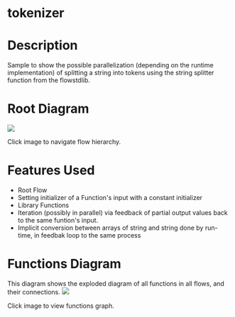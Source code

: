 tokenizer
==

Description
===
Sample to show the possible parallelization (depending on the runtime implementation) of splitting a string into
tokens using the string splitter function from the flowstdlib.

Root Diagram
===
<a href="root.dot.svg" target="_blank"><img src="root.dot.svg"></a>

Click image to navigate flow hierarchy.

Features Used
===
* Root Flow
* Setting initializer of a Function's input with a constant initializer
* Library Functions
* Iteration (possibly in parallel) via feedback of partial output values back to the same funtion's input.
* Implicit conversion between arrays of string and string done by run-time, in feedbak loop to the same process

Functions Diagram
===
This diagram shows the exploded diagram of all functions in all flows, and their connections.
<a href="functions.dot.svg" target="_blank"><img src="functions.dot.svg"></a>

Click image to view functions graph.